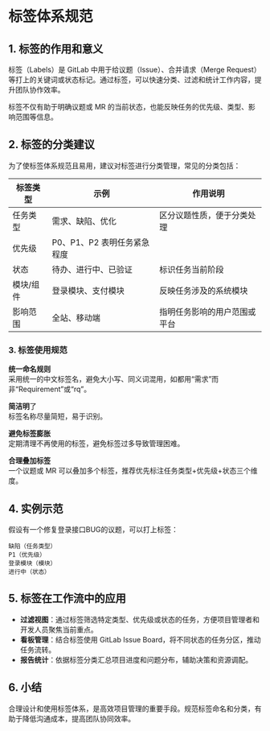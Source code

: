 # 标签体系规范
## 1. 标签的作用和意义
标签（Labels）是 GitLab 中用于给议题（Issue）、合并请求（Merge Request）等打上的关键词或状态标记。通过标签，可以快速分类、过滤和统计工作内容，提升团队协作效率。

标签不仅有助于明确议题或 MR 的当前状态，也能反映任务的优先级、类型、影响范围等信息。

## 2. 标签的分类建议
为了使标签体系规范且易用，建议对标签进行分类管理，常见的分类包括：

|标签类型	|示例	|作用说明|
|---|---|---|
|任务类型	|需求、缺陷、优化	|区分议题性质，便于分类处理|
|优先级	|P0、P1、P2	表明任务紧急程度|
|状态	|待办、进行中、已验证	|标识任务当前阶段|
|模块/组件	|登录模块、支付模块	|反映任务涉及的系统模块|
|影响范围	|全站、移动端	|指明任务影响的用户范围或平台|

### 3. 标签使用规范
**统一命名规则**<br>
采用统一的中文标签名，避免大小写、同义词混用，如都用“需求”而非“Requirement”或“rq”。

**简洁明**了<br>
标签名称尽量简短，易于识别。

**避免标签膨胀**<br>
定期清理不再使用的标签，避免标签过多导致管理困难。

**合理叠加标签**<br>
一个议题或 MR 可以叠加多个标签，推荐优先标注任务类型+优先级+状态三个维度。

## 4. 实例示范
假设有一个修复登录接口BUG的议题，可以打上标签：
```
缺陷（任务类型）
P1（优先级）
登录模块（模块）
进行中（状态）
```
## 5. 标签在工作流中的应用

- **过滤视图**：通过标签筛选特定类型、优先级或状态的任务，方便项目管理者和开发人员聚焦当前重点。
- **看板管理**：结合标签使用 GitLab Issue Board，将不同状态的任务分区，推动任务流转。
- **报告统计**：依据标签分类汇总项目进度和问题分布，辅助决策和资源调配。

## 6. 小结
合理设计和使用标签体系，是高效项目管理的重要手段。规范标签命名和分类，有助于降低沟通成本，提高团队协同效率。